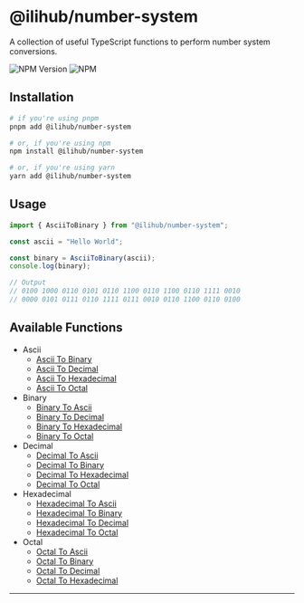# @ilihub/number-system

A collection of useful TypeScript functions to perform number system conversions.

![NPM Version](https://img.shields.io/npm/v/%40ilihub%2Fnumber-system?color=33cd56&logo=npm)
![NPM](https://img.shields.io/npm/l/%40ilihub%2Fnumber-system)

## Installation

```bash
# if you're using pnpm
pnpm add @ilihub/number-system

# or, if you're using npm
npm install @ilihub/number-system

# or, if you're using yarn
yarn add @ilihub/number-system
```

## Usage

```javascript
import { AsciiToBinary } from "@ilihub/number-system";

const ascii = "Hello World";

const binary = AsciiToBinary(ascii);
console.log(binary);

// Output
// 0100 1000 0110 0101 0110 1100 0110 1100 0110 1111 0010
// 0000 0101 0111 0110 1111 0111 0010 0110 1100 0110 0100
```

## Available Functions

- Ascii
  - [Ascii To Binary](https://www.npmjs.com/package/@ilihub/ascii-to-binary)
  - [Ascii To Decimal](https://www.npmjs.com/package/@ilihub/ascii-to-decimal)
  - [Ascii To Hexadecimal](https://www.npmjs.com/package/@ilihub/ascii-to-hexadecimal)
  - [Ascii To Octal](https://www.npmjs.com/package/@ilihub/ascii-to-octal)
- Binary
  - [Binary To Ascii](https://www.npmjs.com/package/@ilihub/binary-to-ascii)
  - [Binary To Decimal](https://www.npmjs.com/package/@ilihub/binary-to-decimal)
  - [Binary To Hexadecimal](https://www.npmjs.com/package/@ilihub/binary-to-hexadecimal)
  - [Binary To Octal](https://www.npmjs.com/package/@ilihub/binary-to-octal)
- Decimal
  - [Decimal To Ascii](https://www.npmjs.com/package/@ilihub/decimal-to-ascii)
  - [Decimal To Binary](https://www.npmjs.com/package/@ilihub/decimal-to-binary)
  - [Decimal To Hexadecimal](https://www.npmjs.com/package/@ilihub/decimal-to-hexadecimal)
  - [Decimal To Octal](https://www.npmjs.com/package/@ilihub/decimal-to-octal)
- Hexadecimal
  - [Hexadecimal To Ascii](https://www.npmjs.com/package/@ilihub/hexadecimal-to-ascii)
  - [Hexadecimal To Binary](https://www.npmjs.com/package/@ilihub/hexadecimal-to-binary)
  - [Hexadecimal To Decimal](https://www.npmjs.com/package/@ilihub/hexadecimal-to-decimal)
  - [Hexadecimal To Octal](https://www.npmjs.com/package/@ilihub/hexadecimal-to-octal)
- Octal
  - [Octal To Ascii](https://www.npmjs.com/package/@ilihub/octal-to-ascii)
  - [Octal To Binary](https://www.npmjs.com/package/@ilihub/octal-to-binary)
  - [Octal To Decimal](https://www.npmjs.com/package/@ilihub/octal-to-decimal)
  - [Octal To Hexadecimal](https://www.npmjs.com/package/@ilihub/octal-to-hexadecimal)

---

